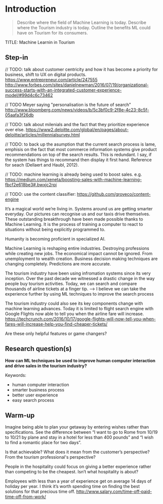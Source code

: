# Introduction
>Describe where the field of Machine Learning is today.
>Describe where the Tourism industry is today.
>Outline the benefits ML could have on Tourism for its consumers.

TITLE: Machine Learnin in Tourism 

## Step-in
// TODO: talk about customer centricity and how it has become a priority for business, shift to UX on digital products.
https://www.entrepreneur.com/article/247555
http://www.forbes.com/sites/danielnewman/2016/07/19/organizational-success-starts-with-an-integrated-customer-experience-model/#99d4c6c73462

// TODO Meyer saying "personalisation is the future of search" http://www.bloomberg.com/news/videos/b/5c3bf0c9-2f8e-4c23-8c5f-05aafa3f26db

// TODO: talk about milenials and the fact that they prioritize experience over else. https://www2.deloitte.com/global/en/pages/about-deloitte/articles/millennialsurvey.html

// TODO: to back up the asumption that the current search process is lame, emphisis on the fact that most commerce information systems give product recommendations on top of the search results. This is redundant. I say, if the system has things to recommand then display it first hand. Reference for seach (Dellaert and Haubl, 2012).

// TODO: machine learning is already being used to boost sales. e.g. https://medium.com/xeneta/boosting-sales-with-machine-learning-fbcf2e618be3#.bwxjc2rpi

// TODO: use the content classifier: https://github.com/groveco/content-engine

It’s a magical world we’re living in. Systems around us are getting smarter everyday. Our pictures can recognise us and our taxis drive themselves. These outstanding breakthrough have been made possible thanks to Machine Learning. It is the process of training a computer to react to situations without being explicitly programmed to.

Humanity is becoming proficient in specialized AI.

Machine Learning is reshaping entire industries. Destroying professions while creating new jobs. The economical impact cannot be ignored. From unemployment to wealth creation. Business decision making techniques are changing completely. Predictions are more accurate.

The tourism industry have been using infromation systems since its very inception. Over the past decade we witnessed a drastic change in the way people buy tourism activities. Today, we can search and compare thousands of airline tickets at a finger tip.
--> I believe we can take the experience further by using ML techniques to improve the search process

The tourism industry could also see its key components change with machine learning advances. Today it is limited to flight search engine with Google Flights now able to tell you when the airline fare will increase.
https://techcrunch.com/2016/10/17/google-flights-will-now-tell-you-when-fares-will-increase-help-you-find-cheaper-tickets/

Are these only helpful features or game changers?

## Research question(s)
**How can ML techniques be used to improve human computer interaction and drive sales in the tourism industry?**

Keywords:
* human computer interaction
* smarter business process
* better user experience
* easy search process


## Warm-up
Imagine being able to plan your getaway by entering wishes rather than specifications. See the difference between “I want to go to Rome from 10/19 to 10/21 by plane and stay in a hotel for less than 400 pounds” and “I wish to find a romantic place for two days”.

Is that achievable? What does it mean from the customer’s perspective? From the tourism professional's perspective?

People in the hospitality could focus on giving a better experience rather than competing to be the cheapest. Isn’t what hospitality is about?

Employees with less than a year of experience get on average 14 days of holiday per year. I think it’s worth spending time on finding the best solutions for that precious time off.
http://www.salary.com/time-off-paid-time-off-from-work/

